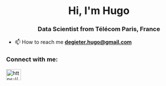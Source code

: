 <h1 align="center">Hi, I'm Hugo</h1>
<h3 align="center">Data Scientist from Télécom Paris, France</h3>

- 📫 How to reach me **degieter.hugo@gmail.com**

<h3 align="left">Connect with me:</h3>
<p align="left">
<a href="https://www.linkedin.com/in/hugo-de-gieter/" target="blank"><img align="center" src="https://raw.githubusercontent.com/rahuldkjain/github-profile-readme-generator/master/src/images/icons/Social/linked-in-alt.svg" alt="https://www.linkedin.com/in/hugo-de-gieter/" height="30" width="40" /></a>
</p>
